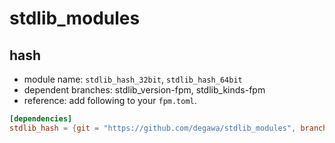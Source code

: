 # stdlib_modules
## hash
- module name: `stdlib_hash_32bit`, `stdlib_hash_64bit`
- dependent branches: stdlib_version-fpm, stdlib_kinds-fpm
- reference: add following to your `fpm.toml`.

```toml
[dependencies]
stdlib_hash = {git = "https://github.com/degawa/stdlib_modules", branch="stdlib_hash-fpm"}
```
